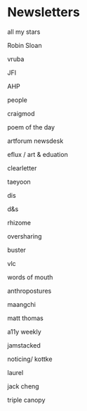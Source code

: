 # Newsletters

all my stars

Robin Sloan

vruba

JFI

AHP

people

craigmod

poem of the day

artforum newsdesk

eflux / art & eduation

clearletter

taeyoon

dis

d&s

rhizome

oversharing

buster

vlc

words of mouth

anthropostures

maangchi

matt thomas

a11y weekly

jamstacked

noticing/ kottke

laurel

jack cheng

triple canopy